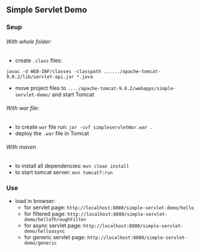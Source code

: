 ## Simple Servlet Demo


### Seup

###### With whole folder:

- create `.class` files:
```
javac -d WEB-INF/classes -classpath ....../apache-tomcat-9.0.2/lib/servlet-api.jar *.java
```
- move project files to `..../apache-tomcat-9.0.2/webapps/simple-servlet-demo/` and start Tomcat

###### With war file:

- to create `war` file run: `jar -cvf simpleservletWar.war .`
- deploy the `.war` file in Tomcat

###### With maven

- to install all dependencies: `mvn clean install`
- to start tomcat server: `mvn tomcat7:run`


### Use

- load in browser:
  - for servlet page: `http://localhost:8080/simple-servlet-demo/hello`
  - for filtered page: `http://localhost:8080/simple-servlet-demo/helloThroughFilter`
  - for async servlet page: `http://localhost:8080/simple-servlet-demo/helloasync`
  - for generic servlet page: `http://localhost:8080/simple-servlet-demo/generic`

